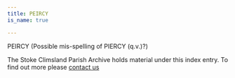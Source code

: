 ```yaml
---
title: PEIRCY
is_name: true

---
```


PEIRCY (Possible mis-spelling of PIERCY (q.v.)?)


The Stoke Climsland Parish Archive holds material under this index entry. To find out more please [contact us](/contact/)
